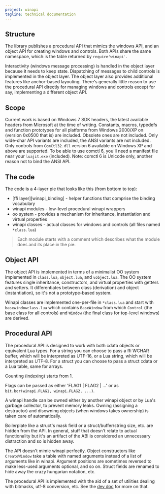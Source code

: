 ```yaml
---
project: winapi
tagline: technical documentation
---
```


## Structure

The library publishes a procedural API that mimics the windows API, and an object API for creating windows and controls.
Both APIs share the same namespace, which is the table returned by `require'winapi'`.

Interactivity (windows message processing) is handled in the object layer because it needs to keep state.
Dispatching of messages to child controls is implemented in the object layer.
The object layer also provides additional features like anchor-based layouting. There's generally little reason
to use the procedural API directly for managing windows and controls except for say, implementing a different object API.

## Scope

Current work is based on Windows 7 SDK headers, the latest available headers from Microsoft at the time of writing.
Constants, macros, typedefs and function prototypes for all platforms from
Windows 2000/XP on (version 0x0500 that is) are included. Obsolete ones are not included.
Only wide-char API variants are included, the ANSI variants are not included.
Only controls from `ComCtl32.dll` version 6 available on Windows XP and above are supported.
To be able to use comctl 6, you'll need a manifest file near your `luajit.exe` (included).
Note: comctl 6 is Unicode only, another reason not to bind the ANSI API.

## The code

The code is a 4-layer pie that looks like this (from bottom to top):

  * [ffi layer][winapi_binding] - helper functions that comprise the binding vocabulary
  * winapi modules - low-level procedural winapi wrappers
  * oo system - provides a mechanism for inheritance, instantiation and virtual properties
  * winapi classes - actual classes for windows and controls (all files named `*class.lua`)

> Each module starts with a comment which describes what the module does and its place in the pie.

## Object API

The object API is implemented in terms of a minimalist OO system implemented in `class.lua`, `object.lua`, and `vobject.lua`.
The OO system features single inheritance, constructors, and virtual properties with getters and setters.
It differentiates between class (derivation) and object (instantiation), so it's not a prototype-based system.

Winapi classes are implemented one-per-file in `*class.lua` and start with `basewindowclass.lua` which
contains `BaseWindow` from which `Control` (the base class for all controls) and `Window` (the final class for
top-level windows) are derived.

## Procedural API

The procedural API is designed to work with both cdata objects or equivalent Lua types.
For a string you can choose to pass a ffi WCHAR buffer, which will be interpreted as UTF-16, or a Lua string,
which will be interpreted as UTF-8. For a struct you can choose to pass a struct cdata or a Lua table, same for arrays.

Counting (indexing) starts from 1.

Flags can be passed as either 'FLAG1 | FLAG2 | ...' or as `bit.bor(winapi.FLAG1, winapi.FLAG2, ...)`.

A winapi handle can be owned either by another winapi object or by Lua's garbage collector, to prevent memory leaks.
Owning (assigning a destructor) and disowning objects (when windows takes ownership) is taken care of automatically.

Boilerplate like a struct's mask field or a struct/buffer/string size, etc. are hidden from the API.
In general, stuff that doesn't relate to actual functionality but it's an artifact of the ABI is considered
an unnecessary distraction and so is hidden away.

The API doesn't mimic winapi perfectly. Object constructors like `CreateWindow` take a table with named arguments
instead of a list of arguments like in winapi. Argument positions are sometimes reversed to make less-used arguments
optional, and so on. Struct fields are renamed to hide away the crazy hungarian notation, etc.

The procedural API is implemented with the aid of a set of utilities dealing with bitmasks, utf-8 conversion, etc.
See the [dev doc] for more on that.

[dev doc]:  winapi_binding.html

